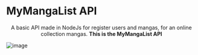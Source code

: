# MyMangaList API

<p align="center">A basic API made in NodeJs for register users and mangas, for an online collection mangas. <b>This is the MyMangaList API</b></p>

![image](https://camo.githubusercontent.com/6314004c781afc62aa9b4656202d56d6c1ed482941fd41ef34de2464ef0d34d8/68747470733a2f2f692e6962622e636f2f4b4c73375851712f6d792d4d616e67612d4c6973742d4c6f676f2e706e67)

